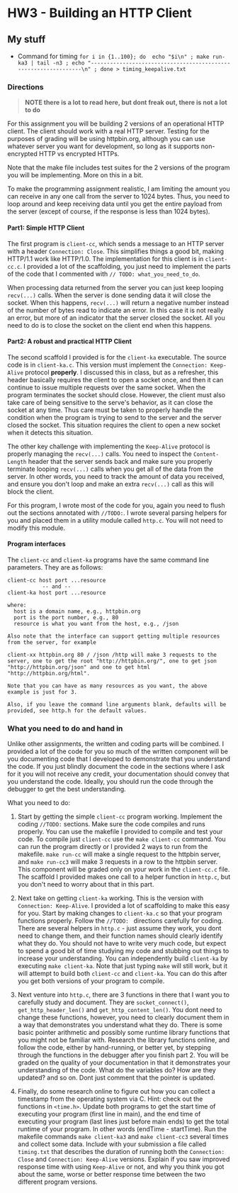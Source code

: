 # HW3 - Building an HTTP Client

## My stuff
- Command for timing `for i in {1..100}; do  echo "$i\n" ; make run-ka3 | tail -n3 ; echo "----------------------------------------------------------------\n" ; done > timing_keepalive.txt`


### Directions

>**NOTE there is a lot to read here, but dont freak out, there is not a lot to do**

For this assignment you will be building 2 versions of an operational HTTP client.  The client should work with a real HTTP server. Testing for the purposes of grading will be using httpbin.org, although you can use whatever server you want for development, so long as it supports non-encrypted HTTP vs encrypted HTTPs.

Note that the make file includes test suites for the 2 versions of the program you will be implementing.  More on this in a bit.

To make the programming assignment realistic, I am limiting the amount you can receive in any one call from the server to 1024 bytes.  Thus, you need to loop around and keep receiving data until you get the entire payload from the server (except of course, if the response is less than 1024 bytes). 

#### Part1: Simple HTTP Client
The first program is `client-cc`, which sends a message to an HTTP server with a header `Connection: Close`.  This simplifies things a good bit, making HTTP/1.1 work like HTTP/1.0.  The implementation for this client is in `client-cc.c`.  I provided a lot of the scaffolding, you just need to implement the parts of the code that I commented with `// TODO: what_you_need_to_do`.

When processing data returned from the server you can just keep looping `recv(...)` calls.  When the server is done sending data it will close the socket.  When this happens, `recv(...)` will return a negative number instead of the number of bytes read to indicate an error. In this case it is not really an error, but more of an indicator that the server closed the socket.  All you need to do is to close the socket on the client end when this happens. 

#### Part2: A robust and practical HTTP Client
The second scaffold I provided is for the `client-ka` executable.  The source code is in `client-ka.c`.  This version must implement the `Connection: Keep-Alive` protocol **properly**.  I discussed this in class, but as a refresher, this header basically requires the client to open a socket once, and then it can continue to issue multiple requests over the same socket.  When the program terminates the socket should close.  However, the client must also take care of being sensitive to the serve's behavior, as it can close the socket at any time.  Thus care must be taken to properly handle the condition when the program is trying to send to the server and the server closed the socket.  This situation requires the client to open a new socket when it detects this situation. 

The other key challenge with implementing the `Keep-Alive` protocol is properly managing the `recv(...)` calls.  You need to inspect the `Content-Length` header that the server sends back and make sure you properly terminate looping `recv(...)` calls when you get all of the data from the server.  In other words, you need to track the amount of data you received, and ensure you don't loop and make an extra `recv(...)` call as this will block the client. 

For this program, I wrote most of the code for you, again you need to flush out the sections annotated with `//TODO:`. I wrote several parsing helpers for you and placed them in a utility module called `http.c`. You will not need to modify this module. 

#### Program interfaces
The `client-cc` and `client-ka` programs have the same command line parameters. They are as follows:

```
client-cc host port ...resource
           -- and --
client-ka host port ...resource

where: 
  host is a domain name, e.g., httpbin.org
  port is the port number, e.g., 80
  resource is what you want from the host, e.g., /json

Also note that the interface can support getting multiple resources from the server, for example

client-xx httpbin.org 80 / /json /http will make 3 requests to the server, one to get the root "http://httpbin.org/", one to get json "http://httpbin.org/json" and one to get html "http://httpbin.org/html".  

Note that you can have as many resources as you want, the above example is just for 3.

Also, if you leave the command line arguments blank, defaults will be provided, see http.h for the default values.
```

### What you need to do and hand in
Unlike other assignments, the written and coding parts will be combined.  I provided a lot of the code for you so much of the written component will be you documenting code that I developed to demonstrate that you understand the code.  If you just blindly document the code in the sections where I ask for it you will not receive any credit, your documentation should convey that you understand the code.  Ideally, you should run the code through the debugger to get the best understanding.

What you need to do:
1. Start by getting the simple `client-cc` program working.  Implement the coding `//TODO:` sections.  Make sure the code compiles and runs properly.  You can use the makefile I provided to compile and test your code.  To compile just `client-cc` use the `make client-cc` command.  You can run the program directly or I provided 2 ways to run from the makefile.  `make run-cc` will make a single request to the httpbin server, and `make run-cc3` will make 3 requests in a row to the httpbin server.  This component will be graded only on your work in the `client-cc.c` file. The scaffold I provided makes one call to a helper function in `http.c`, but you don't need to worry about that in this part. 

2. Next take on getting `client-ka` working.  This is the version with `Connection: Keep-Alive`.  I provided a lot of scaffolding to make this easy for you.  Start by making changes to `client-ka.c` so that your program functions properly.  Follow the `//TODO: ` directions carefully for coding.  There are several helpers in `http.c` - just assume they work, you dont need to change them, and their function names should clearly identify what they do.  You should not have to write very much code, but expect to spend a good bit of time studying my code and stubbing out things to increase your understanding. You can independently build `client-ka` by executing `make client-ka`. Note that just typing `make` will still work, but it will attempt to build both `client-cc` and `client-ka`.  You can do this after you get both versions of your program to compile. 

3. Next venture into `http.c`, there are 3 functions in there that I want you to carefully study and document.  They are `socket_connect()`, `get_http_header_len()` and `get_http_content_len()`.  You dont need to change these functions, however, you need to clearly document them in a way that demonstrates you understand what they do.  There is some basic pointer arithmetic and possibly some runtime library functions that you might not be familiar with.  Research the library functions online, and follow the code, either by hand-running, or better yet, by stepping through the functions in the debugger after you finish part 2.  You will be graded on the quality of your documentation in that it demonstrates your understanding of the code.  What do the variables do? How are they updated?  and so on.  Dont just comment that the pointer is updated. 

4. Finally, do some research online to figure out how you can collect a timestamp from the operating system via C.  Hint: check out the functions in `<time.h>`.  Update both programs to get the start time of executing your program (first line in main), and the end time of executing your program (last lines just before main ends) to get the total runtime of your program. In other words (endTime - startTime).  Run the makefile commands `make client-ka3` and `make client-cc3` several times and collect some data.  Include with your submission a file called `timing.txt` that describes the duration of running both the `Connection: Close` and `Connection: Keep-Alive` versions. Explain if you saw improved response time with using `Keep-Alive` or not, and why you think you got about the same, worse or better response time between the two different program versions.    




